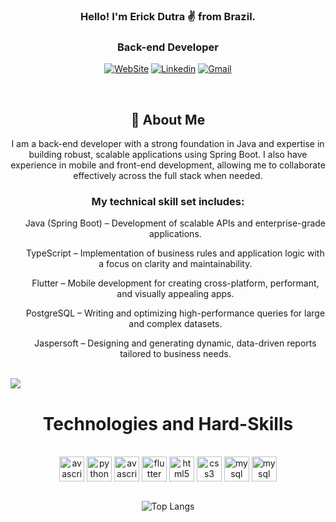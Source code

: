 <div align="center">

###  Hello! I'm Erick Dutra ✌️ from Brazil.

### Back-end Developer 
<div align="center">

[![WebSite](https://img.shields.io/badge/website-000000?style=for-the-badge&logo=About.me&logoColor=white)](https://erickdutra.github.io/Portfoil/)
[![Linkedin](https://img.shields.io/badge/LinkedIn-0077B5?style=for-the-badge&logo=linkedin&logoColor=white)](https://www.linkedin.com/in/erick-dutra-916217211/)
[![Gmail](https://img.shields.io/badge/Gmail-D14836?style=for-the-badge&logo=gmail&logoColor=white)](mailto:(deverickdutra@gmail.com))
 
</div>

</div>
</br>
<div align="center" text-align="justify">
<h2>🚀 <b>About Me</b> </h2>
<p> I am a back-end developer with a strong foundation in Java and expertise in building robust, scalable applications using Spring Boot. I also have experience in mobile and front-end development, allowing me to collaborate effectively across the full stack when needed.</p>
<h3>My technical skill set includes:</h3>
 <ul>Java (Spring Boot) – Development of scalable APIs and enterprise-grade applications.</ul>
 <ul>TypeScript – Implementation of business rules and application logic with a focus on clarity and maintainability.</ul>
 <ul> Flutter – Mobile development for creating cross-platform, performant, and visually appealing apps.</ul>
 <ul>PostgreSQL – Writing and optimizing high-performance queries for large and complex datasets.</ul>
 <ul>Jaspersoft – Designing and generating dynamic, data-driven reports tailored to business needs.</ul>
</div>
<br/>
<img src="https://user-images.githubusercontent.com/74038190/225813708-98b745f2-7d22-48cf-9150-083f1b00d6c9.gif">

<br/>
<div style="display:  inline_block"  align="center">

# Technologies and Hard-Skills

</br>

 <img align="center" alt="avascript" height="40" width="40" src="https://cdn.jsdelivr.net/gh/devicons/devicon/icons/java/java-original.svg"/>
 <img align="center" alt="python" height="40" width="40" src="https://cdn.jsdelivr.net/gh/devicons/devicon/icons/python/python-original-wordmark.svg"/>
 <img align="center" alt="avascript" height="40" width="40" src="https://cdn.jsdelivr.net/gh/devicons/devicon/icons/typescript/typescript-original.svg"/>
 <img align="center" alt="flutter" height="40" width="40" src="https://cdn.jsdelivr.net/gh/devicons/devicon/icons/spring/spring-original-wordmark.svg"/>
 <img align="center" alt="html5" height="40" width="40" src="https://cdn.jsdelivr.net/gh/devicons/devicon/icons/html5/html5-original-wordmark.svg"/>
 <img align="center" alt="css3" height="40" width="40" src="https://cdn.jsdelivr.net/gh/devicons/devicon/icons/css3/css3-original-wordmark.svg"/>
 <img align="center" alt="mysql" height="40" width="40" src="https://cdn.jsdelivr.net/gh/devicons/devicon/icons/mysql/mysql-original-wordmark.svg"/>
 <img align="center" alt="mysql" height="40" width="40" src="https://cdn.jsdelivr.net/gh/devicons/devicon/icons/postgresql/postgresql-original-wordmark.svg"/>

</br>

</div>
<div align="center">
</br>
 
![Top Langs](https://github-readme-stats.vercel.app/api/top-langs/?username=ErickDutra&show_icons=true&theme=dracula)

</div>

##
